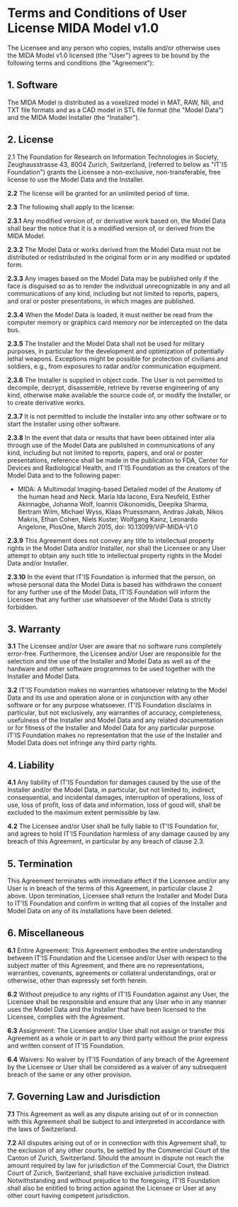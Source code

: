 # Terms and Conditions of User License MIDA Model v1.0

The Licensee and any person who copies, installs and/or otherwise uses the MIDA Model v1.0 licensed (the "User") agrees to be bound by the following terms and conditions (the "Agreement"):

## 1. Software

The MIDA Model is distributed as a voxelized model in MAT, RAW, NII, and TXT file formats and as a CAD model in STL file format (the "Model Data") and the MIDA Model Installer (the “Installer”).

## 2. License

2.1 The Foundation for Research on Information Technologies in Society, Zeughausstrasse 43, 8004 Zurich, Switzerland, (referred to below as "IT'IS Foundation") grants the Licensee a non-exclusive, non-transferable, free license to use the Model Data and the Installer.

**2.2** The license will be granted for an unlimited period of time.

**2.3** The following shall apply to the license:

**2.3.1** Any modified version of, or derivative work based on, the Model Data shall bear the notice that it is a modified version of, or derived from the MIDA Model.

**2.3.2** The Model Data or works derived from the Model Data must not be distributed or redistributed in the original form or in any modified or updated form.

**2.3.3** Any images based on the Model Data may be published only if the face is disguised so as to render the individual unrecognizable in any and all communications of any kind, including but not limited to reports, papers, and oral or poster presentations, in which images are published.

**2.3.4** When the Model Data is loaded, it must neither be read from the computer memory or graphics card memory nor be intercepted on the data bus.

**2.3.5** The Installer and the Model Data shall not be used for military purposes, in particular for the development and optimization of potentially lethal weapons. Exceptions might be possible for protection of civilians and soldiers, e.g., from exposures to radar and/or communication equipment.

**2.3.6** The Installer is supplied in object code. The User is not permitted to decompile, decrypt, disassemble, retrieve by reverse engineering of any kind, otherwise make available the source code of, or modify the Installer, or to create derivative works.

**2.3.7** It is not permitted to include the Installer into any other software or to start the Installer using other software.

**2.3.8** In the event that data or results that have been obtained inter alia through use of the Model Data are published in communications of any kind, including but not limited to reports, papers, and oral or poster presentations, reference shall be made in the publication to FDA, Center for Devices and Radiological Health, and IT’IS Foundation as the creators of the Model Data and to the following paper: 
- MIDA: A Multimodal Imaging-based Detailed model of the Anatomy of the human head and Neck. Maria Ida Iacono, Esra Neufeld, Esther Akinnagbe, Johanna Wolf, Ioannis Oikonomidis, Deepika Sharma, Bertram Wilm, Michael Wyss, Klaas Pruessmann, Andras Jakab, Nikos Makris, Ethan Cohen, Niels Kuster, Wolfgang Kainz, Leonardo Angelone, PlosOne, March 2015, doi: 10.13099/ViP-MIDA-V1.0

**2.3.9** This Agreement does not convey any title to intellectual property rights in the Model Data and/or Installer, nor shall the Licensee or any User attempt to obtain any such title to intellectual property rights in the Model Data and/or Installer.

**2.3.10** In the event that IT'IS Foundation is informed that the person, on whose personal data the Model Data is based has withdrawn the consent for any further use of the Model Data, IT'IS Foundation will inform the Licensee that any further use whatsoever of the Model Data is strictly forbidden.

## 3. Warranty

**3.1** The Licensee and/or User are aware that no software runs completely error-free. Furthermore, the Licensee and/or User are responsible for the selection and the use of the Installer and Model Data as well as of the hardware and other software programmes to be used together with the Installer and Model Data.

**3.2** IT'IS Foundation makes no warranties whatsoever relating to the Model Data and its use and operation alone or in conjunction with any other software or for any purpose whatsoever. IT'IS Foundation disclaims in particular, but not exclusively, any warranties of accuracy, completeness, usefulness of the Installer and Model Data and any related documentation or for fitness of the Installer and Model Data for any particular purpose. IT'IS Foundation makes no representation that the use of the Installer and Model Data does not infringe any third party rights.

## 4. Liability

**4.1** Any liability of IT'IS Foundation for damages caused by the use of the Installer and/or the Model Data, in particular, but not limited to, indirect, consequential, and incidental damages, interruption of operations, loss of use, loss of profit, loss of data and information, loss of good will, shall be excluded to the maximum extent permissible by law.

**4.2** The Licensee and/or User shall be fully liable to IT'IS Foundation for, and agrees to hold IT'IS Foundation harmless of any damage caused by any breach of this Agreement, in particular by any breach of clause 2.3.

## 5. Termination

This Agreement terminates with immediate effect if the Licensee and/or any User is in breach of the terms of this Agreement, in particular clause 2 above. Upon termination, Licensee shall return the Installer and Model Data to IT'IS Foundation and confirm in writing that all copies of the Installer and Model Data on any of its installations have been deleted.

## 6. Miscellaneous

**6.1** Entire Agreement: This Agreement embodies the entire understanding between IT'IS Foundation and the Licensee and/or User with respect to the subject matter of this Agreement, and there are no representations, warranties, covenants, agreements or collateral understandings, oral or otherwise, other than expressly set forth herein.

**6.2** Without prejudice to any rights of IT’IS Foundation against any User, the Licensee shall be responsible and ensure that any User who in any manner uses the Model Data and the Installer that have been licensed to the Licensee, complies with the Agreement.

**6.3** Assignment: The Licensee and/or User shall not assign or transfer this Agreement as a whole or in part to any third party without the prior express and written consent of IT'IS Foundation.

**6.4** Waivers: No waiver by IT'IS Foundation of any breach of the Agreement by the Licensee or User shall be considered as a waiver of any subsequent breach of the same or any other provision.

## 7. Governing Law and Jurisdiction

**7.1** This Agreement as well as any dispute arising out of or in connection with this Agreement shall be subject to and interpreted in accordance with the laws of Switzerland.

**7.2** All disputes arising out of or in connection with this Agreement shall, to the exclusion of any other courts, be settled by the Commercial Court of the Canton of Zurich, Switzerland. Should the amount in dispute not reach the amount required by law for jurisdiction of the Commercial Court, the District Court of Zurich, Switzerland, shall have exclusive jurisdiction instead. Notwithstanding and without prejudice to the foregoing, IT’IS Foundation shall also be entitled to bring action against the Licensee or User at any other court having competent jurisdiction. 